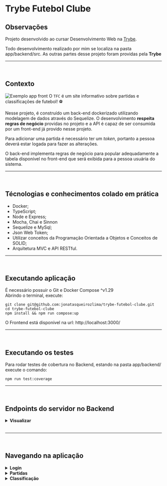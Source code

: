 # Trybe Futebol Clube

## Observações

  Projeto desenvolvido ao cursar Desenvolvimento Web na [Trybe](https://www.betrybe.com/). <br>
  
Todo desenvolvimento realizado por mim se localiza na pasta app/backend/src. As outras partes desse projeto foram providas pela **Trybe**<br>
_________________________________
<br>

## Contexto
  ![Exemplo app front](assets/front-example.png)
  O `TFC` é um site informativo sobre partidas e classificações de futebol! ⚽️

  Nesse projeto, é construído um back-end dockerizado utilizando modelagem de dados através do Sequelize. O desenvolvimento **respeita regras de negócio** providas no projeto e a API é capaz de ser consumida por um front-end já provido nesse projeto.

  Para adicionar uma partida é necessário ter um _token_, portanto a pessoa deverá estar logada para fazer as alterações. 

  O back-end implementa regras de negócio para popular adequadamente a tabela disponível no front-end que será exibida para a pessoa usuária do sistema.
<br>
_________________________________
<br>

## Técnologias e conhecimentos colado em prática
  - Docker;
  - TypeScript;
  - Node e Express;  
  - Mocha, Chai e Sinnon  
  - Sequelize e MySql;
  - Json Web Token;
  - Utilizar conceitos da Programação Orientada a Objetos e Conceitos de SOLID;  
  - Arquitetura MVC e API RESTful.

_________________________________
<br>

## Executando aplicação
  É necessário possuir o Git e Docker Compose ^v1.29 <br>
  Abrindo o terminal, execute: <br>
  ```
  git clone git@github.com:jonatasqueirozlima/trybe-futebol-clube.git
  cd trybe-futebol-clube
  npm install && npm run compose:up
  ```
  O Frontend está disponível na url: http://localhost:3000/
_________________________________
<br>

## Executando os testes
  Para rodar testes de cobertura no Backend, estando na pasta app/backend/ execute o comando: 
  ```
  npm run test:coverage
  ```

_________________________________
<br>

## Endpoints do servidor no Backend
<details>
  <summary><strong> Visualizar</strong></summary><br />

### 1 - Endpoint POST /login

- O endpoint é capaz de realizar um login e retornar um token;

- O corpo da requisição deverá ter o seguinte formato:

  ```json
  {
    "email": "admin@admin.com",
    "password": "secret_admin"
  }
  ```
- O campo `email` é obrigatório e deve ser válido no banco de dados.
- O campo `password` é obrigatório e deve ser válido no banco de dados.

- Caso 'email' e 'password' estejam corretos, retorna o `status 200` e um token válido.

### 2 - Endpoint GET /login/validate

- O endpoint retorna o tipo de acesso do usuário cadastrado. Devendo retornar o `status 200`, com os dados no corpo.

- Este endpoint nessecita de um campo `authorization` no header da requisição com um token válido gerado no endpoints POST `/login`.

### 3 - Endpoint GET /teams

- O endpoint retorna um array com todos os temes cadastrados. Devendo retornar o `status 200`, com os dados no corpo.

### 4 - Endpoint GET /teams/:id

- O endpoint retorna um time com base no id da rota. Devendo retornar o `status 200` ao fazer uma requisição com um time existente (ex: `/teams/1`).

### 5 - Endpoint GET /matches

- O endpoint retorna um array com todos os jogos cadastrados. Devendo retornar o `status 200`, com os dados no corpo.

### 6 - Endpoint GET /matches?inProgress=true

- O endpoint retorna um array com todos os jogos cadastrados que a partida ainda esteja em andamento. Devendo retornar o `status 200`, com os dados no corpo.

### 7 - Endpoint GET /matches?inProgress=false

- O endpoint retorna um array com todos os jogos cadastrados que a partida já tenha acabado. Devendo retornar o `status 200`, com os dados no corpo.

### 8 - Endpoint POST /matches

- O endpoint adiciona uma nova partida ao banco de dados;

- Este endpoint nessecita de um campo `authorization` no header da requisição com um token válido gerado no endpoints POST `/login`.

- O corpo da requisição deverá ter o seguinte formato:

  ```json
  {
    "homeTeam": 16,
    "awayTeam": 8,
    "homeTeamGoals": 2,
    "awayTeamGoals": 2
  }
  ```

- O campo `homeTeam` deve ser o id de um time válido. Ele é obrigatório.
- O campo `awayTeam` deve ser o id de um time válido. Ele é obrigatório.
- O campo `homeTeam` não pode ser igual ao campo `awayTeam`.
- O campo `homeTeamGoals` é obrigatório.
- O campo `awayTeamGoals` é obrigatório.

- Caso esteja tudo certo, retorna o `status 201` e a nova partida no corpo.

### 9 - Endpoint PATCH /matches/:id/finish

- O endpoint finaliza uma partido em andamento disponibilizada pelo id da rota.

- Retorna o `status 200` e o seguinte corpo:

  ```json
  { "message": "Finished" }
  ```

### 10 - Endpoint PATCH /matches/:id

- O endpoint atualiza uma partida no banco de dados disponibilizada pelo id da rota.

- O corpo da requisição deverá ter o seguinte formato:

  ```json
  {
    "homeTeamGoals": 3,
    "awayTeamGoals": 1
  }
  ```

- O campo `homeTeamGoals` é obrigatório.
- O campo `awayTeamGoals` é obrigatório.


- Caso esteja tudo certo, retorna o `status 200` e o seguinte corpo:

  ```json
  { "message": "Successfully updated" }
  ```

### 11 - Endpoint GET /leaderboard

- O endpoint retorna um array com o placar das partidas finalizadas de todos os times. Devendo retornar o `status 200`, com os dados no corpo.

-`Obs`: todas as informações do placar são fornecidas através de regras de negócio no backend, o frontend é respnsável apenas por reenderizar essas informações.

### 12 - Endpoint GET /leaderboard/home

- O endpoint retorna um array com o placar das partidas finalizadas de todos os times em casa. Devendo retornar o `status 200`, com os dados no corpo.

-`Obs`: todas as informações do placar são fornecidas através de regras de negócio no backend, o frontend é respnsável apenas por reenderizar essas informações.

### 13 - Endpoint GET /leaderboard/away

- O endpoint retorna um array com o placar das partidas finalizadas de todos os times visitantes. Devendo retornar o `status 200`, com os dados no corpo.

-`Obs`: todas as informações do placar são fornecidas através de regras de negócio no backend, o frontend é respnsável apenas por reenderizar essas informações.
</details>
<br>

_________________________________
<br>

## Navegando na aplicação

<details>
  <summary><strong> Login</strong></summary><br />
Primeiro, se autentique. No header clicando no botão 'Login'.

Utilize as credenciais abaixo:
```
email: admin@admin.com
password: secret_admin
```
</details>

<details>
  <summary><strong> Partidas </strong></summary><br />
[Criar partida] <br>
No canto superior direito tem a possibilidade de criar a partida. <br>
<br>
[Filtrar partidas]
No canto superior esquerdo tem a filtragem das partidas por 'Finalizadas' ou 'Em andamento'. <br>
<br>
[Editar partida]<br>
Para cada partida na tabela, possui um icone de lapis que clicando nele é possível editar os dados da respectiva partida, mudando o placar ou atualizar a partida como 'finalizada'.<br>
<br>
OBS: não é possível editar partida que já foi finalizada.
</details>

<details>
  <summary><strong> Classificação </strong></summary><br />
No header, no canto superior direito clicando no botão 'Classificação'. <br>
Uma visão geral da situação de cada time. <br>
<br>
É possível filtrar por classificação dos times<br>
- Times da casa<br>
- Times de fora<br>
- Geral, ambos times<br>
<br>
OBS: Os filtros do time de casa e time de fora ainda não foram implementados.
</details>